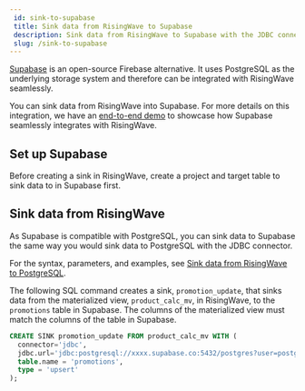 ```yaml
---
 id: sink-to-supabase
 title: Sink data from RisingWave to Supabase
 description: Sink data from RisingWave to Supabase with the JDBC connector.
 slug: /sink-to-supabase
---
```

<head>
  <link rel="canonical" href="https://docs.risingwave.com/docs/current/sink-to-supabase/" />
</head>

[Supabase](https://supabase.com) is an open-source Firebase alternative. It uses PostgreSQL as the underlying storage system and therefore can be integrated with RisingWave seamlessly.

You can sink data from RisingWave into Supabase. For more details on this integration, we have an [end-to-end demo](https://www.risingwave.com/blog/unleash-the-true-power-of-supabase-realtime-with-risingwave/) to showcase how Supabase seamlessly integrates with RisingWave.

## Set up Supabase 

Before creating a sink in RisingWave, create a project and target table to sink data to in Supabase first. 

## Sink data from RisingWave

As Supabase is compatible with PostgreSQL, you can sink data to Supabase the same way you would sink data to PostgreSQL with the JDBC connector. 

For the syntax, parameters, and examples, see [Sink data from RisingWave to PostgreSQL](/docs/guides/sink-to-postgres.md).

The following SQL command creates a sink, `promotion_update`, that sinks data from the materialized view, `product_calc_mv`, in RisingWave, to the `promotions` table in Supabase. The columns of the materialized view must match the columns of the table in Supabase.

```sql
CREATE SINK promotion_update FROM product_calc_mv WITH (
  connector='jdbc',
  jdbc.url='jdbc:postgresql://xxxx.supabase.co:5432/postgres?user=postgres&password=xxx',
  table.name = 'promotions',
  type = 'upsert'
);
```